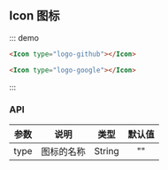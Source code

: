 ## Icon 图标

::: demo

```html
<Icon type="logo-github"></Icon>

<Icon type="logo-google"></Icon>
```

:::

### API

| 参数 |    说明    |  类型  | 默认值 |
| :--: | :--------: | :----: | :----: |
| type | 图标的名称 | String |   ""   |
